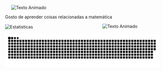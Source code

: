 <img src="https://i.giphy.com/media/v1.Y2lkPTc5MGI3NjExMzF5OWFuYTRjN2c2a3Z1MGcwdWlqeWEwMXRhYWJnY3ZxcG1jMmIwdCZlcD12MV9pbnRlcm5hbF9naWZfYnlfaWQmY3Q9cw/NbIkzGim7Qv52Lwfb0/giphy.gif" alt="Texto Animado" width="300" style="margin-left: 20px;" />

Gosto de aprender coisas relacionadas a matemática

![Estatísticas](https://github-readme-stats.vercel.app/api?username=SOPHI-A9&show_icons=true&hide_title=true&theme=dark&border_color=563285&icon_color=563285)
ㅤㅤㅤㅤㅤㅤㅤㅤㅤㅤㅤㅤ<img src="https://media1.tenor.com/m/_2SIBTXgiFwAAAAC/teh-cat-comin.gif" alt="Texto Animado" width="185" style="float: right; margin-left: 20px;" />
<div style="display: flex; align-items: center; justify-content: space-between;">
  
                                                                                                                              


<picture align="center">
  <source media="(prefers-color-scheme: dark)" srcset="https://raw.githubusercontent.com/SOPHI-A9/SOPHI-A9/output/github-contribution-grid-snake-dark.svg">
  <source media="(prefers-color-scheme: light)" srcset="https://raw.githubusercontent.com/SOPHI-A9/SOPHI-A9/output/github-contribution-grid-snake-dark.svg">
  <img align="center" alt="github contribution grid snake animation" src="https://raw.githubusercontent.com/SOPHI-A9/SOPHI-A9/output/github-contribution-grid-snake.svg">
</picture>
<br><br>


